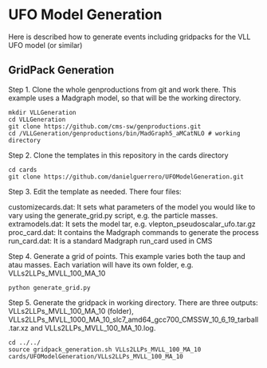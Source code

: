# UFO Model Generation

Here is described how to generate events including gridpacks for the VLL UFO model (or similar)

## GridPack Generation

Step 1. Clone the whole genproductions from git and work there. This example uses a Madgraph model, so that will be the working directory.
```
mkdir VLLGeneration
cd VLLGeneration
git clone https://github.com/cms-sw/genproductions.git
cd /VLLGeneration/genproductions/bin/MadGraph5_aMCatNLO # working directory
```

Step 2. Clone the templates in this repository in the cards directory
```
cd cards
git clone https://github.com/danielguerrero/UFOModelGeneration.git
```

Step 3. Edit the template as needed. There four files:

customizecards.dat: It sets what parameters of the model you would like to vary using the generate_grid.py script, e.g. the particle masses.
extramodels.dat: It sets the model tar, e.g. vlepton_pseudoscalar_ufo.tar.gz
proc_card.dat: It contains the Madgraph commands to generate the process
run_card.dat: It is a standard Madgraph run_card used in CMS

Step 4. Generate a grid of points. This example varies both the taup and atau masses. Each variation will have its own folder, e.g. VLLs2LLPs_MVLL_100_MA_10

```
python generate_grid.py
```
Step 5. Generate the gridpack in working directory. There are three outputs: VLLs2LLPs_MVLL_100_MA_10 (folder), VLLs2LLPs_MVLL_1000_MA_10_slc7_amd64_gcc700_CMSSW_10_6_19_tarball.tar.xz and VLLs2LLPs_MVLL_100_MA_10.log.
```
cd ../../
source gridpack_generation.sh VLLs2LLPs_MVLL_100_MA_10 cards/UFOModelGeneration/VLLs2LLPs_MVLL_100_MA_10
```

